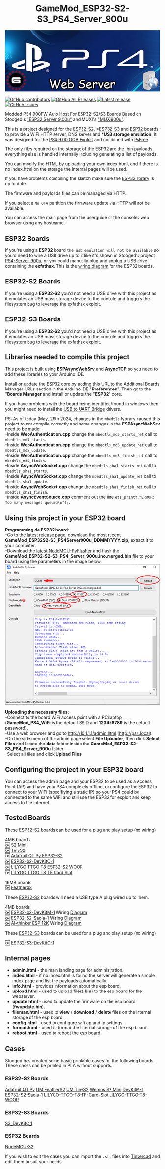 <h1 align="center">GameMod_ESP32-S2-S3_PS4_Server_900u</h1>

<div align="center">
<img src="./images/ps4serverlogo.png" alight-itens="center">
</div>

[![GitHub contributors](https://img.shields.io/github/contributors/gamemoddesignbr/GameMod_ESP32-S2-S3_PS4_Server_900u)](https://github.com/gamemoddesignbr/GameMod_ESP32-S2-S3_PS4_Server_900u/graphs/contributors)
[![GitHub All Releases](https://img.shields.io/github/downloads/gamemoddesignbr/GameMod_ESP32-S2-S3_PS4_Server_900u/total)](https://github.com/gamemoddesignbr/GameMod_ESP32-S2-S3_PS4_Server_900u/releases)
[![Latest release](https://img.shields.io/github/v/release/gamemoddesignbr/GameMod_ESP32-S2-S3_PS4_Server_900u)](https://github.com/gamemoddesignbr/GameMod_ESP32-S2-S3_PS4_Server_900u/releases)
[![GitHub issues](https://img.shields.io/github/issues/gamemoddesignbr/GameMod_ESP32-S2-S3_PS4_Server_900u)](https://github.com/gamemoddesignbr/GameMod_ESP32-S2-S3_PS4_Server_900u/issues)

Modded PS4 900FW Auto Host For ESP32-S2/S3 Boards Based on Stooged's ["ESP32 Server 9.00u"](https://github.com/stooged/ESP32-Server-900u) and MUXI's ["MUXI900u"](https://psxtools.de/forum/index.php?thread/89778-ps4-exploit-muxi900u-mit-usb-emulation-f%C3%BCr-esp32-s2-s3/).


This is a project designed for the [ESP32-S2](https://www.espressif.com/en/products/socs/esp32-s2), *[ESP32-S3](https://www.espressif.com/en/products/socs/esp32-s3) and [ESP32](https://www.espressif.com/en/products/socs/esp32) boards to provide a WiFi HTTP server, DNS server and *<b>USB storage emulation</b>.
It was designed for the [PS4 9.00 OOB Exploit](https://github.com/ChendoChap/pOOBs4) and combined with [PsFree](https://wololo.net/2023/12/04/psfree-webkit-exploit-for-ps4-6-00-to-9-60-and-ps5-1-00-to-5-50-quickhen-toolkit-announced).

The only files required on the storage of the ESP32 are the .bin payloads, everything else is handled internally including generating a list of payloads.

You can modify the HTML by uploading your own index.html, and if there is no index.html on the storage the internal pages will be used.

If you have problems compiling the sketch make sure the [ESP32 library](https://github.com/stooged/ESP32-Server-900u#libraries) is up to date.

The firmware and payloads files can be managed via HTTP.

If you select a `No OTA` partition the firmware update via HTTP will not be available.

You can access the main page from the userguide or the consoles web browser using any hostname.

 
## ESP32 Boards
If you're using a <b>ESP32</b> board `the usb emulation will not be available` so you'd need to wire a USB drive up to it like it's shown in Stooged's project [PS4-Server-900u](https://github.com/stooged/PS4-Server-900u), or you could manually plug and unplug a USB drive containing the <b>exfathax</b>.
This is the [wiring diagram](https://github.com/stooged/ESP32-Server-900u/blob/main/Images/esp32_diag.jpg) for the ESP32 boards.


## ESP32-S2 Boards
If you're using a <b>ESP32-S2</b> you'd not need a USB drive with this project as it emulates an USB mass storage device to the console and triggers the filesystem bug to leverage the exfathax exploit.


## ESP32-S3 Boards
If you're using a <b>ESP32-S2</b> you'd not need a USB drive with this project as it emulates an USB mass storage device to the console and triggers the filesystem bug to leverage the exfathax exploit.


## Libraries needed to compile this project
This project is built using [<b>ESPAsyncWebSrv</b>](https://github.com/me-no-dev/ESPAsyncWebServer) and [<b>AsyncTCP</b>](https://github.com/me-no-dev/AsyncTCP) so you need to add these libraries to your Arduino IDE.

Install or update the ESP32 core by adding [this URL](https://raw.githubusercontent.com/espressif/arduino-esp32/gh-pages/package_esp32_index.json) to the Additional Boards Manager URLs section in the Arduino IDE "<b>Preferences</b>".
Then go to the "<b>Boards Manager</b> and install or update the "<b>ESP32</b>" core.

If you have problems with the board being identified/found in windows then you might need to install the [USB to UART Bridge](https://www.silabs.com/developers/usb-to-uart-bridge-vcp-drivers) drivers.


PS: As of today (May, 29th 2024, changes in the `mbedtls` lybrary caused this project to not compile correctly and some changes in the <b>ESPAsyncWebSrv</b> need to be made:<br>
-Inside <b>WebAuthentication.cpp</b> change the `mbedtls_md5_starts_ret` call to `mbedtls_md5_starts`.<br>
-Inside <b>WebAuthentication.cpp</b> change the `mbedtls_md5_update_ret` call to `mbedtls_md5_update`.<br>
-Inside <b>WebAuthentication.cpp</b> change the `mbedtls_md5_finish_ret` call to `mbedtls_md5_finish`.<br>
-Inside <b>AsyncWebSocket.cpp</b> change the `mbedtls_sha1_starts_ret` call to `mbedtls_sha1_starts`.<br>
-Inside <b>AsyncWebSocket.cpp</b> change the `mbedtls_sha1_update_ret` call to `mbedtls_sha1_update`.<br>
-Inside <b>AsyncWebSocket.cpp</b> change the `mbedtls_sha1_finish_ret` call to `mbedtls_sha1_finish`.<br>
-Inside <b>AsyncEventSource.cpp</b> comment out the line `ets_printf("ERROR: Too many messages queued\n");`.


## Using this project in your ESP32 board
<b>Programming de ESP32 board:</b><br>
-Go to the [latest release](https://github.com/gamemoddesignbr/GameMod_ESP32-S2-S3_PS4_Server_900u/releases/latest) page, download the most recent <b>GameMod_ESP32S2-S3_PS4Server900u_DDMMYYYY.zip</b>, extract it to your computer.<br>
-Download the [latest NodeMCU-PyFlasher](https://github.com/marcelstoer/nodemcu-pyflasher/releases/latest) and flash the <b>GameMod_ESP32-S2-S3_PS4_Server_900u.ino.merged.bin</b> file to your board using the parameters in the image below.<br>
<img src=https://github.com/gamemoddesignbr/GameMod_ESP32-S2-S3_PS4_Server_900u/blob/main/images/nodemcu_pyflasher.png>


<b>Uploading the necessary files:</b><br>
-Connect to the board WiFi access point with a PC/laptop (<b>GameMod_PS4_WiFi</b> is the default SSID and <b>123456789</b> is the default password).<br>
-Use a web browser and go to http://10.1.1.1/admin.html (http://ps4.local).<br>
-On the side menu of the admin page select <b>File Uploader</b>, then click <b>Select Files</b> and locate the <b>data</b> folder inside the <b>GameMod_ESP32-S2-S3_PS4_Server_900u</b> folder.<br>
-Select all files and click <b>Upload Files</b>.


## Configuring the project in your ESP32 board
You can access the admin page and your ESP32 to be used as a Access Point (AP) and have your PS4 completely offline, or configure the ESP32 to connect to your WiFi (specifiying a static IP) so your PS4 could be connected to the same WiFi and still use the ESP32 for exploit and keep access to the internet.


## Tested Boards
These [ESP32-S2](https://www.espressif.com/en/products/socs/esp32-s2) boards can be used for a plug and play setup (no wiring)

4MB boards<br>
:ok: [S2 Mini](https://www.wemos.cc/en/latest/s2/s2_mini.html)<br>
:ok: [TinyS2](https://unexpectedmaker.com/tinys2)<br>
:ok: [Adafruit QT Py ESP32-S2](https://www.adafruit.com/product/5325)<br>
:ok: [ESP32-S2-DevKitC-1](https://docs.espressif.com/projects/esp-idf/en/latest/esp32s2/hw-reference/esp32s2/user-guide-s2-devkitc-1.html)<br>
:ok: [LILYGO TTGO T8 ESP32-S2 WOOR](http://www.lilygo.cn/prod_view.aspx?TypeId=50063&Id=1320&FId=t3:50063:3)<br>
:ok: [LILYGO TTGO T8 TF Card Slot](http://www.lilygo.cn/prod_view.aspx?TypeId=50063&Id=1300&FId=t3:50063:3)<br>

16MB boards<br>
:ok: [FeatherS2](https://feathers2.io/)

These [ESP32-S2](https://www.espressif.com/en/products/socs/esp32-s2) boards will need a USB type A plug wired up to them.<br>

4MB boards<br>
:ok: [ESP32-S2-DevKitM-1](https://docs.espressif.com/projects/esp-idf/en/latest/esp32s2/hw-reference/esp32s2/user-guide-devkitm-1-v1.html) Wiring [Diagram](https://github.com/stooged/ESP32-Server-900u/blob/main/Images/esp32-s2-devkitm-1.jpg)<br>
:ok: [ESP32-S2-Saola-1](https://docs.espressif.com/projects/esp-idf/en/latest/esp32s2/hw-reference/esp32s2/user-guide-saola-1-v1.2.html) Wiring [Diagram](https://github.com/stooged/ESP32-Server-900u/blob/main/Images/esp32-s2-saola-1.jpg)<br>
:ok: [Ai-thinker ESP 12K](https://docs.ai-thinker.com/en/12k_development_board_esp32-s2) Wiring [Diagram](https://github.com/stooged/ESP32-Server-900u/blob/main/Images/ai-thinker-esp12k.jpg)<br>

These [ESP32-S3](https://www.espressif.com/en/products/socs/esp32-s3) boards can be used for a plug and play setup (no wiring)

:ok: [ESP32-S3-DevKitC-1](https://docs.espressif.com/projects/esp-idf/en/latest/esp32s3/hw-reference/esp32s3/user-guide-devkitc-1.html)


## Internal pages
* <b>admin.html</b> - the main landing page for administration.
* <b>index.html</b> - if no index.html is found the server will generate a simple index page and list the payloads automatically.
* <b>info.html</b> - provides information about the esp board.
* <b>upload.html</b> - used to upload files(<b>.bin</b>) to the esp board for the webserver.
* <b>update.html</b> - used to update the firmware on the esp board (<b>fwupdate.bin</b>).
* <b>fileman.html</b> - used to <b>view</b> / <b>download</b> / <b>delete</b> files on the internal storage of the esp board.
* <b>config.html</b> - used to configure wifi ap and ip settings.
* <b>format.html</b> - used to format the internal storage of the esp board.
* <b>reboot.html</b> - used to reboot the esp board


## Cases
Stooged has created some basic printable cases for the following boards.
These cases can be printed in PLA without supports.

### ESP32-S2 Boards
[Adafruit QT Py](https://github.com/stooged/ESP32-Server-900u/tree/main/3D_Printed_Cases/Adafruit_QT_Py)
[UM FeatherS2](https://github.com/stooged/ESP32-Server-900u/tree/main/3D_Printed_Cases/UM_FeatherS2)
[UM TinyS2](https://github.com/stooged/ESP32-Server-900u/tree/main/3D_Printed_Cases/UM_TinyS2)
[Wemos S2 Mini](https://github.com/stooged/ESP32-Server-900u/tree/main/3D_Printed_Cases/Wemos_S2_Mini)
[DevKitM-1](https://github.com/stooged/ESP32-Server-900u/tree/main/3D_Printed_Cases/DevKitM_1)
[ESP32-S2-Saola-1](https://github.com/stooged/ESP32-Server-900u/tree/main/3D_Printed_Cases/ESP32_S2_Saola_1)
[LILYGO-TTGO-T8-TF-Card-Slot](https://github.com/stooged/ESP32-Server-900u/tree/main/3D_Printed_Cases/LILYGO_TTGO_T8_TF_Card_Slot)
[LILYGO-TTGO-T8-WOOR](https://github.com/stooged/ESP32-Server-900u/tree/main/3D_Printed_Cases/LILYGO_TTGO_T8_WOOR)


### ESP32-S3 Boards
[S3_DevKitC_1](https://github.com/stooged/ESP32-Server-900u/tree/main/3D_Printed_Cases/S3_DevKitC_1)


### ESP32 Boards
[NodeMCU-32](https://github.com/stooged/ESP32-Server-900u/tree/main/3D_Printed_Cases/NodeMCU_32)

If you wish to edit the cases you can import the `.stl` files into [Tinkercad](https://www.tinkercad.com/) and edit them to suit your needs.